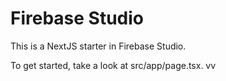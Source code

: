 # Firebase Studio

This is a NextJS starter in Firebase Studio.

To get started, take a look at src/app/page.tsx.
vv